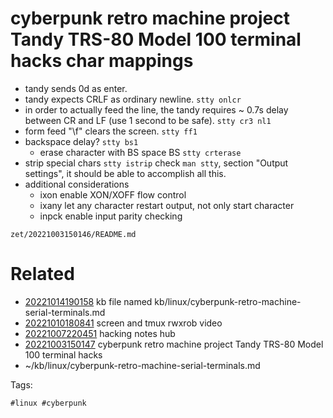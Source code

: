 # cyberpunk retro machine project Tandy TRS-80 Model 100 terminal hacks char mappings
- tandy sends 0d as enter.
- tandy expects CRLF as ordinary newline.
` stty onlcr `
- in order to actually feed the line, the tandy requires ~ 0.7s delay between CR and LF (use 1 second to be safe).
` stty cr3 nl1 `
- form feed "\f" clears the screen.
` stty ff1 `
- backspace delay?
` stty bs1 `
  - erase character with BS space BS
` stty crterase `
- strip special chars
` stty istrip `
check `man stty`, section "Output settings", it should be able to accomplish all this.
- additional considerations
  - ixon enable XON/XOFF flow control
  - ixany let any character restart output, not only start character
  - inpck enable input parity checking

` zet/20221003150146/README.md `

# Related

- [20221014190158](/zet/20221014190158/README.md) kb file named kb/linux/cyberpunk-retro-machine-serial-terminals.md
- [20221010180841](/zet/20221010180841/README.md) screen and tmux rwxrob video
- [20221007220451](/zet/20221007220451/README.md) hacking notes hub
- [20221003150147](/zet/20221003150147/README.md) cyberpunk retro machine project Tandy TRS-80 Model 100 terminal hacks
- ~/kb/linux/cyberpunk-retro-machine-serial-terminals.md

Tags:

    #linux #cyberpunk 

